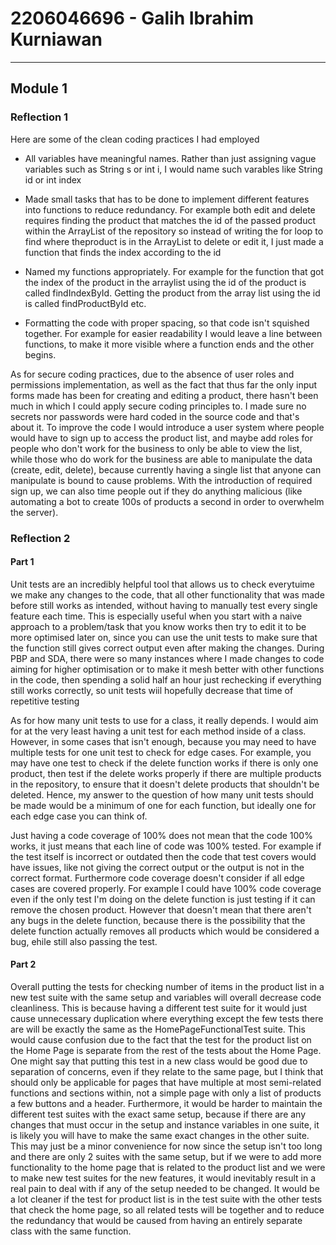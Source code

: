 # 2206046696 - Galih Ibrahim Kurniawan
__________________________________________
## Module 1
### Reflection 1
Here are some of the clean coding practices I had employed

* All variables have meaningful names. Rather than just assigning vague variables such as String s or int i, I would name such varables like String id or int index

* Made small tasks that has to be done to implement different features into functions to reduce redundancy. For example both edit and delete requires finding the product that matches the id of the passed product within the ArrayList of the repository so instead of writing the for loop to find where theproduct is in the ArrayList to delete or edit it, I just made a function that finds the index according to the id

* Named my functions appropriately. For example for the function that got the index of the product in the arraylist using the id of the product is called findIndexById. Getting the product from the array list using the id is called findProductById etc.

* Formatting the code with proper spacing, so that code isn't squished together. For example for easier readability I would leave a line between functions, to make it more visible where a function ends and the other begins.

As for secure coding practices, due to the absence of user roles and permissions implementation, as well as the fact that thus far the only input forms made has been for creating and editing a product, there hasn't been much in which I could apply secure coding principles to. I made sure no secrets nor passwords were hard coded in the source code and that's about it. To improve the code I would introduce a user system where people would have to sign up to access the product list, and maybe add roles for people who don't work for the business to only be able to view the list, while those who do work for the business are able to manipulate the data (create, edit, delete), because currently having a single list that anyone can manipulate is bound to cause problems. With the introduction of required sign up, we can also time people out if they do anything malicious (like automating a bot to create 100s of products a second in order to overwhelm the server).

### Reflection 2
#### Part 1
Unit tests are an incredibly helpful tool that allows us to check everytuime we make any changes to the code, that all other functionality that was made before still works as intended, without having to manually test every single feature each time. This is especially useful when you start with a naive approach to a problem/task that you know works then try to edit it to be more optimised later on, since you can use the unit tests to make sure that the function still gives correct output even after making the changes. During PBP and SDA, there were so many instances where I made changes to code aiming for higher optimisation or to make it mesh better with other functions in the code, then spending a solid half an hour just rechecking if everything still works correctly, so unit tests wiil hopefully decrease that time of repetitive testing

As for how many unit tests to use for a class, it really depends. I would aim for at the very least having a unit test for each method inside of a class. However, in some cases that isn't enough, because you may need to have multiple tests for one unit test to check for edge cases. For example, you may have one test to check if the delete function works if there is only one product, then test if the delete works properly if there are multiple products in the repository, to ensure that it doesn't delete products that shouldn't be deleted. Hence, my answer to the question of how many unit tests should be made would be a minimum of one for each function, but ideally one for each edge case you can think of.

Just having a code coverage of 100% does not mean that the code 100% works, it just means that each line of code was 100% tested. For example if the test itself is incorrect or outdated then the code that test covers would have issues, like not giving the correct output or the output is not in the correct format. Furthermore code coverage doesn't consider if all edge cases are covered properly. For example I could have 100% code coverage even if the only test I'm doing on the delete function is just testing if it can remove the chosen product. However that doesn't mean that there aren't any bugs in the delete function, because there is the possibility that the delete function actually removes all products which would be considered a bug, ehile still also passing the test.

#### Part 2
Overall putting the tests for checking number of items in the product list in a new test suite with the same setup and variables will overall decrease code cleanliness. This is because having a different test suite for it would just cause unnecessary duplication where everything except the few tests there are will be exactly the same as the HomePageFunctionalTest suite. This would cause confusion due to the fact that the test for the product list on the Home Page is separate from the rest of the tests about the Home Page. One might say that putting this test in a new class would be good due to separation of concerns, even if they relate to the same page, but I think that should only be applicable for pages that have multiple at most semi-related functions and sections within, not a simple page with only a list of products a few buttons and a header. Furthermore, it would be harder to maintain the different test suites with the exact same setup, because if there are any changes that must occur in the setup and instance variables in one suite, it is likely you will have to make the same exact changes in the other suite. This may just be a minor convenience for now since the setup isn't too long and there are only 2 suites with the same setup, but if we were to add more functionality to the home page that is related to the product list and we were to make new test suites for the new features, it would inevitably result in a real pain to deal with if any of the setup needed to be changed. It would be a lot cleaner if the test for product list is in the test suite with the other tests that check the home page, so all related tests will be together and to reduce the redundancy that would be caused from having an entirely separate class with the same function.
